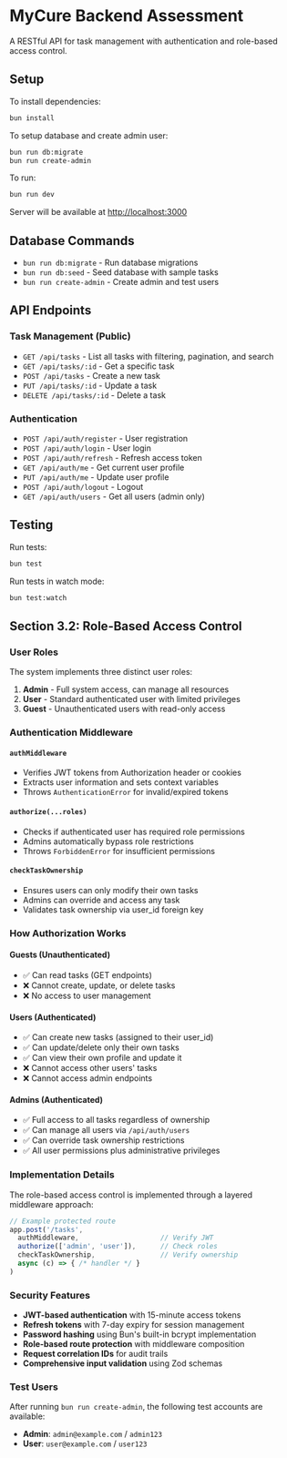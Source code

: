 # MyCure Backend Assessment

A RESTful API for task management with authentication and role-based access control.

## Setup

To install dependencies:

```sh
bun install
```

To setup database and create admin user:

```sh
bun run db:migrate
bun run create-admin
```

To run:

```sh
bun run dev
```

Server will be available at <http://localhost:3000>

## Database Commands

- `bun run db:migrate` - Run database migrations
- `bun run db:seed` - Seed database with sample tasks
- `bun run create-admin` - Create admin and test users

## API Endpoints

### Task Management (Public)

- `GET /api/tasks` - List all tasks with filtering, pagination, and search
- `GET /api/tasks/:id` - Get a specific task
- `POST /api/tasks` - Create a new task
- `PUT /api/tasks/:id` - Update a task
- `DELETE /api/tasks/:id` - Delete a task

### Authentication

- `POST /api/auth/register` - User registration
- `POST /api/auth/login` - User login
- `POST /api/auth/refresh` - Refresh access token
- `GET /api/auth/me` - Get current user profile
- `PUT /api/auth/me` - Update user profile
- `POST /api/auth/logout` - Logout
- `GET /api/auth/users` - Get all users (admin only)

## Testing

Run tests:

```sh
bun test
```

Run tests in watch mode:

```sh
bun test:watch
```

## Section 3.2: Role-Based Access Control

### User Roles

The system implements three distinct user roles:

1. **Admin** - Full system access, can manage all resources
2. **User** - Standard authenticated user with limited privileges
3. **Guest** - Unauthenticated users with read-only access

### Authentication Middleware

#### `authMiddleware`

- Verifies JWT tokens from Authorization header or cookies
- Extracts user information and sets context variables
- Throws `AuthenticationError` for invalid/expired tokens

#### `authorize(...roles)`

- Checks if authenticated user has required role permissions
- Admins automatically bypass role restrictions
- Throws `ForbiddenError` for insufficient permissions

#### `checkTaskOwnership`

- Ensures users can only modify their own tasks
- Admins can override and access any task
- Validates task ownership via user_id foreign key

### How Authorization Works

#### **Guests (Unauthenticated)**

- ✅ Can read tasks (GET endpoints)
- ❌ Cannot create, update, or delete tasks
- ❌ No access to user management

#### **Users (Authenticated)**

- ✅ Can create new tasks (assigned to their user_id)
- ✅ Can update/delete only their own tasks
- ✅ Can view their own profile and update it
- ❌ Cannot access other users' tasks
- ❌ Cannot access admin endpoints

#### **Admins (Authenticated)**

- ✅ Full access to all tasks regardless of ownership
- ✅ Can manage all users via `/api/auth/users`
- ✅ Can override task ownership restrictions
- ✅ All user permissions plus administrative privileges

### Implementation Details

The role-based access control is implemented through a layered middleware approach:

```typescript
// Example protected route
app.post('/tasks',
  authMiddleware,                    // Verify JWT
  authorize(['admin', 'user']),      // Check roles
  checkTaskOwnership,                // Verify ownership
  async (c) => { /* handler */ }
)
```

### Security Features

- **JWT-based authentication** with 15-minute access tokens
- **Refresh tokens** with 7-day expiry for session management
- **Password hashing** using Bun's built-in bcrypt implementation
- **Role-based route protection** with middleware composition
- **Request correlation IDs** for audit trails
- **Comprehensive input validation** using Zod schemas

### Test Users

After running `bun run create-admin`, the following test accounts are available:

- **Admin**: `admin@example.com` / `admin123`
- **User**: `user@example.com` / `user123`
